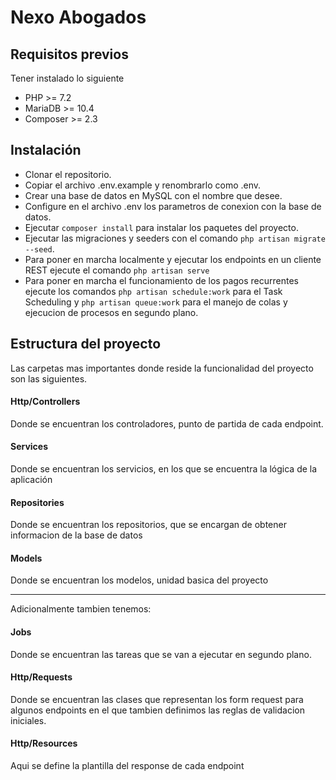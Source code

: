 # Nexo Abogados

## Requisitos previos
Tener instalado lo siguiente
- PHP >= 7.2
- MariaDB >= 10.4
- Composer >= 2.3

## Instalación
- Clonar el repositorio.
- Copiar el archivo .env.example y renombrarlo como .env. 
- Crear una base de datos en MySQL con el nombre que desee.
- Configure en el archivo .env los parametros de conexion con la base de datos.
- Ejecutar ```composer install``` para instalar los paquetes del proyecto.
- Ejecutar las migraciones y seeders con el comando ```php artisan migrate --seed```.
- Para poner en marcha localmente y ejecutar los endpoints en un cliente REST ejecute el comando  ```php artisan serve```
- Para poner en marcha el funcionamiento de los pagos recurrentes ejecute los comandos ```php artisan schedule:work``` para el Task Scheduling y ```php artisan queue:work``` para el manejo de colas y ejecucion de procesos en segundo plano.


## Estructura del proyecto
Las carpetas mas importantes donde reside la funcionalidad del proyecto son las siguientes.

#### Http/Controllers
Donde se encuentran los controladores, punto de partida de 
cada endpoint.

#### Services
Donde se encuentran los servicios, en los que se encuentra la lógica de la aplicación

#### Repositories
Donde se encuentran los repositorios, que se encargan de obtener informacion de la base de datos

#### Models
Donde se encuentran los modelos, unidad basica del proyecto

----
Adicionalmente tambien tenemos:

#### Jobs
Donde se encuentran las tareas que se van a ejecutar en segundo plano.

#### Http/Requests
Donde se encuentran las clases que representan los form request para algunos endpoints en el que tambien definimos las reglas de validacion iniciales.

#### Http/Resources
Aqui se define la plantilla del response de cada endpoint
